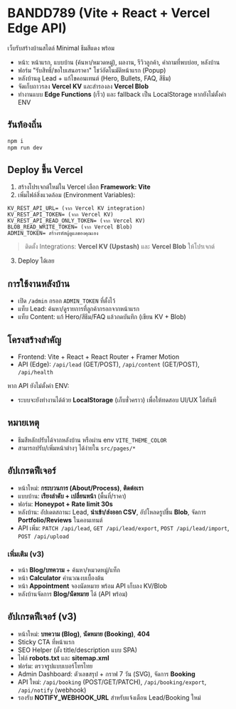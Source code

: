 # BANDD789 (Vite + React + Vercel Edge API)

เว็บรับสร้างบ้านสไตล์ Minimal ธีมสีแดง พร้อม
- หน้า: หน้าแรก, แบบบ้าน (ค้นหา/หมวดหมู่), ผลงาน, รีวิวลูกค้า, คำถามที่พบบ่อย, หลังบ้าน
- ฟอร์ม "รับสิทธิ์/ขอใบเสนอราคา" โชว์อัตโนมัติหน้าแรก (Popup)
- หลังบ้านดู Lead + แก้ไขคอนเทนต์ (Hero, Bullets, FAQ, สีธีม)
- จัดเก็บถาวรลง **Vercel KV** และสำรองลง **Vercel Blob**
- ทำงานแบบ **Edge Functions** (เร็ว) และ fallback เป็น LocalStorage หากยังไม่ตั้งค่า ENV

## รันท้องถิ่น
```bash
npm i
npm run dev
```

## Deploy ขึ้น Vercel
1) สร้างโปรเจกต์ใหม่ใน Vercel เลือก **Framework: Vite**  
2) เพิ่มไฟล์สิ่งแวดล้อม (Environment Variables):
```
KV_REST_API_URL= (จาก Vercel KV integration)
KV_REST_API_TOKEN= (จาก Vercel KV)
KV_REST_API_READ_ONLY_TOKEN= (จาก Vercel KV)
BLOB_READ_WRITE_TOKEN= (จาก Vercel Blob)
ADMIN_TOKEN= สร้างรหัสผู้ดูแลของคุณเอง
```
> ติดตั้ง Integrations: **Vercel KV (Upstash)** และ **Vercel Blob** ให้โปรเจกต์

3) Deploy ได้เลย

## การใช้งานหลังบ้าน
- เปิด `/admin` กรอก `ADMIN_TOKEN` ที่ตั้งไว้
- แท็บ Lead: ค้นหา/ดูรายการที่ลูกค้ากรอกจากหน้าแรก
- แท็บ Content: แก้ Hero/สีธีม/FAQ แล้วกดบันทึก (เขียน KV + Blob)

## โครงสร้างสำคัญ
- Frontend: Vite + React + React Router + Framer Motion
- API (Edge): `/api/lead` (GET/POST), `/api/content` (GET/POST), `/api/health`

หาก API ยังไม่ตั้งค่า ENV:
- ระบบจะยังทำงานได้ด้วย **LocalStorage** (เก็บชั่วคราว) เพื่อให้ทดสอบ UI/UX ได้ทันที

## หมายเหตุ
- ธีมสีหลักปรับได้จากหลังบ้าน หรือผ่าน env `VITE_THEME_COLOR`
- สามารถปรับ/เพิ่มหน้าต่างๆ ได้ง่ายใน `src/pages/*`


## อัปเกรดฟีเจอร์
- หน้าใหม่: **กระบวนการ (About/Process)**, **ติดต่อเรา**
- แบบบ้าน: **เรียงลำดับ + เปลี่ยนหน้า** (พื้นที่/ราคา)
- ฟอร์ม: **Honeypot + Rate limit 30s**
- หลังบ้าน: อัปเดตสถานะ Lead, **นำเข้า/ส่งออก CSV**, อัปโหลดรูปขึ้น **Blob**, จัดการ **Portfolio/Reviews** ในคอนเทนต์
- API เพิ่ม: `PATCH /api/lead`, `GET /api/lead/export`, `POST /api/lead/import`, `POST /api/upload`


### เพิ่มเติม (v3)
- หน้า **Blog/บทความ** + ค้นหา/หมวดหมู่/แท็ก
- หน้า **Calculator** คำนวณงบเบื้องต้น
- หน้า **Appointment** จองนัดหมาย พร้อม API เก็บลง KV/Blob
- หลังบ้านจัดการ **Blog/นัดหมาย** ได้ (API พร้อม)


## อัปเกรดฟีเจอร์ (v3)
- หน้าใหม่: **บทความ (Blog)**, **นัดหมาย (Booking)**, **404**
- Sticky CTA ที่หน้าแรก
- SEO Helper (ตั้ง title/description แบบ SPA)
- ไฟล์ **robots.txt** และ **sitemap.xml**
- ฟอร์ม: ตรวจรูปแบบเบอร์โทรไทย
- Admin Dashboard: ตัวเลขสรุป + กราฟ 7 วัน (SVG), จัดการ **Booking**
- API ใหม่: `/api/booking` (POST/GET/PATCH), `/api/booking/export`, `/api/notify` (webhook)
- รองรับ **NOTIFY_WEBHOOK_URL** สำหรับแจ้งเตือน Lead/Booking ใหม่
